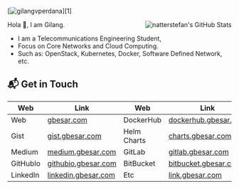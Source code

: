 [![gilangvperdana](https://res.cloudinary.com/gbesar/image/upload/v1625141309/gilangvperdana-1500x500_wyyjge.png)][1]

<a href="https://github.com/gilangvperdana/gilangvperdana">
  <img align="right" src="https://github-readme-stats.vercel.app/api/?username=gilangvperdana&show_icons=true&title_color=fff&icon_color=79ff97&text_color=9f9f9f&bg_color=151515&hide_title=true" alt="natterstefan's GitHub Stats" />
</a>

Hola 👋,
I am Gilang.

- I am a Telecommunications Engineering Student, 
- Focus on Core Networks and Cloud Computing. 
- Such as: OpenStack, Kubernetes, Docker, Software Defined Network, etc.

## 📬 Get in Touch

| Web |  Link|  Web | Link|
|--|--|--|--|
| Web |[gbesar.com](gbesar.com) | DockerHub|[dockerhub.gbesar.com](dockerhub.gbesar.com)|
|Gist|[gist.gbesar.com](gist.gbesar.com)| Helm Charts|[charts.gbesar.com](charts.gbesar.com)|
|Medium|[medium.gbesar.com](medium.gbesar.com)| GitLab|[gitlab.gbesar.com](gitlab.gbesar.com)|
|GitHubIo|[githubio.gbesar.com](githubio.gbesar.com)| BitBucket|[bitbucket.gbesar.com](bitbucket.gbesar.com)|
|LinkedIn|[linkedin.gbesar.com](linkedin.gbesar.com)| Etc|[link.gbesar.com](link.gbesar.com)|








